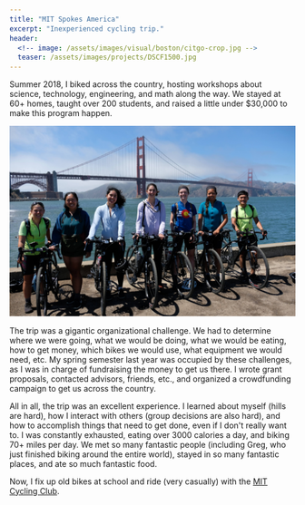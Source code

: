 ```yaml
---
title: "MIT Spokes America"
excerpt: "Inexperienced cycling trip."
header:
  <!-- image: /assets/images/visual/boston/citgo-crop.jpg -->
  teaser: /assets/images/projects/DSCF1500.jpg
---
```


Summer 2018, I biked across the country, hosting workshops about science, technology, engineering, and math along the way. We stayed at 60+ homes, taught over 200 students, and raised a little under $30,000 to make this program happen.

![Spokes Final](/assets/images/projects/DSCF1500.jpg)

The trip was a gigantic organizational challenge. We had to determine where we were going, what we would be doing, what we would be eating, how to get money, which bikes we would use, what equipment we would need, etc. My spring semester last year was occupied by these challenges, as I was in charge of fundraising the money to get us there. I wrote grant proposals, contacted advisors, friends, etc., and organized a crowdfunding campaign to get us across the country.

All in all, the trip was an excellent experience. I learned about myself (hills are hard), how I interact with others (group decisions are also hard), and how to accomplish things that need to get done, even if I don't really want to. I was constantly exhausted, eating over 3000 calories a day, and biking 70+ miles per day. We met so many fantastic people (including Greg, who just finished biking around the entire world), stayed in so many fantastic places, and ate so much fantastic food.

Now, I fix up old bikes at school and ride (very casually) with the [MIT Cycling Club](https://cycling.mit.edu/).